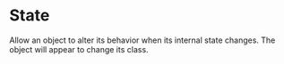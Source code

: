 # State

Allow an object to alter its behavior when its internal state changes. The object will appear to change its class.
